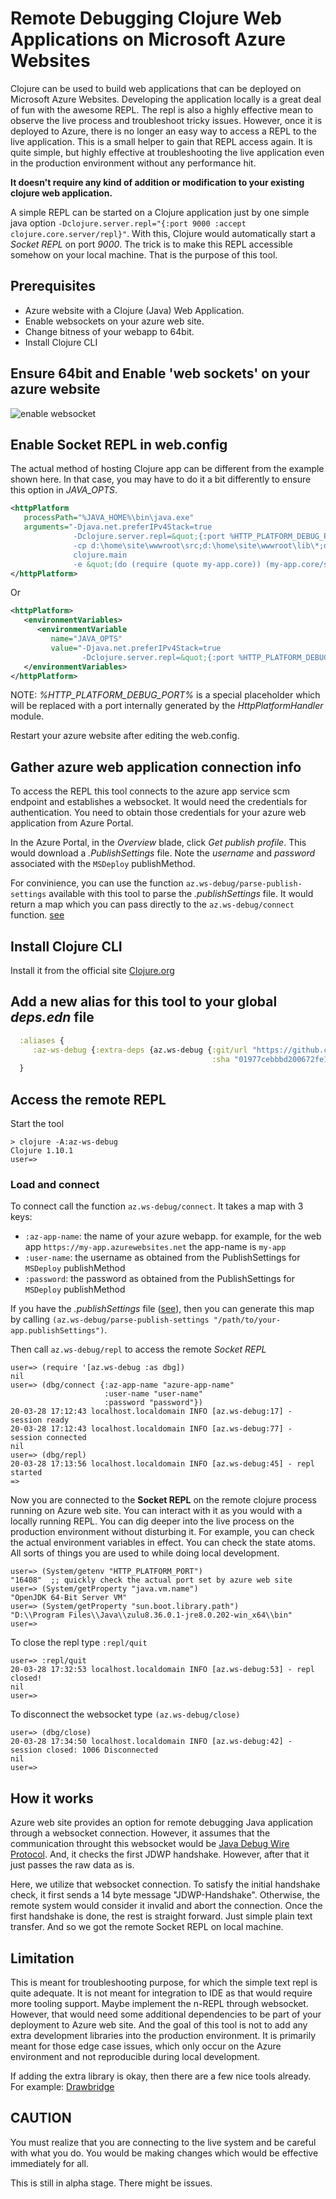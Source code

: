 # Remote Debugging Clojure Web Applications on Microsoft Azure Websites

Clojure can be used to build web applications that can be deployed on Microsoft Azure Websites. Developing the application locally is a great deal of fun with the awesome REPL. The repl is also a highly effective mean to observe the live process and troubleshoot tricky issues. However, once it is deployed to Azure, there is no longer an easy way to access a REPL to the live application. This is a small helper to gain that REPL access again. It is quite simple, but highly effective at troubleshooting the live application even in the production environment without any performance hit.

**It doesn't require any kind of addition or modification to your existing clojure web application.**

A simple REPL can be started on a Clojure application just by one simple java option `-Dclojure.server.repl="{:port 9000 :accept clojure.core.server/repl}"`. With this, Clojure would automatically start a *Socket REPL* on port *9000*. The trick is to make this REPL accessible somehow on your local machine. That is the purpose of this tool.

## Prerequisites

* Azure website with a Clojure (Java) Web Application.
* Enable websockets on your azure web site.
* Change bitness of your webapp to 64bit.
* Install Clojure CLI

## Ensure 64bit and Enable 'web sockets' on your azure website

![enable websocket](./docs/images/websocket-enabled.png "")

## Enable Socket REPL in web.config

The actual method of hosting Clojure app can be different from the example shown here. In that case, you may have to do it a bit differently to ensure this option in *JAVA_OPTS*.

```xml
<httpPlatform
   processPath="%JAVA_HOME%\bin\java.exe"
   arguments="-Djava.net.preferIPv4Stack=true
              -Dclojure.server.repl=&quot;{:port %HTTP_PLATFORM_DEBUG_PORT% :accept clojure.core.server/repl}&quot;
              -cp d:\home\site\wwwroot\src;d:\home\site\wwwroot\lib\*;d:\home\site\wwwroot\resources
              clojure.main
              -e &quot;(do (require (quote my-app.core)) (my-app.core/start))&quot;">
</httpPlatform>
```

Or

```xml
<httpPlatform>
   <environmentVariables>
      <environmentVariable
         name="JAVA_OPTS"
         value="-Djava.net.preferIPv4Stack=true
                -Dclojure.server.repl=&quot;{:port %HTTP_PLATFORM_DEBUG_PORT% :accept clojure.core.server/repl}&quot;"/>
   </environmentVariables>
</httpPlatform>
```

NOTE: *%HTTP_PLATFORM_DEBUG_PORT%* is a special placeholder which will be replaced with a port internally generated by the *HttpPlatformHandler* module.

Restart your azure website after editing the web.config.

## Gather azure web application connection info

To access the REPL this tool connects to the azure app service scm endpoint and establishes a websocket. It would need the credentials for authentication. You need to obtain those credentials for your azure web application from Azure Portal.

In the Azure Portal, in the *Overview* blade, click *Get publish profile*. This would download a *.PublishSettings* file. Note the *username* and *password* associated with the `MSDeploy` publishMethod.

For convinience, you can use the function `az.ws-debug/parse-publish-settings` available with this tool to parse the *.publishSettings* file. It would return a map which you can pass directly to the `az.ws-debug/connect` function. [see](#Load-and-Connect)

## Install Clojure CLI

Install it from the official site [Clojure.org](https://clojure.org/guides/getting_started "Getting started with Clojure CLI")

## Add a new alias for this tool to your global *deps.edn* file

```clojure
  :aliases {
     :az-ws-debug {:extra-deps {az.ws-debug {:git/url "https://github.com/paroda/az-ws-debug"
                                             :sha "01977cebbbd200672fe1443ceb88f79a1b304f90"}}}
  }
```

## Access the remote REPL

Start the tool

```text
> clojure -A:az-ws-debug
Clojure 1.10.1
user=>
```

### Load and connect

To connect call the function `az.ws-debug/connect`. It takes a map with 3 keys:

* `:az-app-name`: the name of your azure webapp. for example, for the web app `https://my-app.azurewebsites.net` the app-name is `my-app`
* `:user-name`: the username as obtained from the PublishSettings for `MSDeploy` publishMethod
* `:password`: the password as obtained from the PublishSettings for `MSDeploy` publishMethod

If you have the *.publishSettings* file ([see](#Gather-azure-web-application-connection-info)), then you can generate this map by calling `(az.ws-debug/parse-publish-settings "/path/to/your-app.publishSettings")`.

Then call `az.ws-debug/repl` to access the remote *Socket REPL*

```text
user=> (require '[az.ws-debug :as dbg])
nil
user=> (dbg/connect {:az-app-name "azure-app-name"
                     :user-name "user-name"
                     :password "password"})
20-03-28 17:12:43 localhost.localdomain INFO [az.ws-debug:17] - session ready
20-03-28 17:12:43 localhost.localdomain INFO [az.ws-debug:77] - session connected
nil
user=> (dbg/repl)
20-03-28 17:13:56 localhost.localdomain INFO [az.ws-debug:45] - repl started
=>
```

Now you are connected to the **Socket REPL** on the remote clojure process running on Azure web site. You can interact with it as you would with a locally running REPL. You can dig deeper into the live process on the production environment without disturbing it. For example, you can check the actual environment variables in effect. You can check the state atoms. All sorts of things you are used to while doing local development.

```text
user=> (System/getenv "HTTP_PLATFORM_PORT")
"16408"  ;; quickly check the actual port set by azure web site
user=> (System/getProperty "java.vm.name")
"OpenJDK 64-Bit Server VM"
user=> (System/getProperty "sun.boot.library.path")
"D:\\Program Files\\Java\\zulu8.36.0.1-jre8.0.202-win_x64\\bin"
user=>
```

To close the repl type `:repl/quit`

```text
user=> :repl/quit
20-03-28 17:32:53 localhost.localdomain INFO [az.ws-debug:53] - repl closed!
nil
user=>
```

To disconnect the websocket type `(az.ws-debug/close)`

```text
user=> (dbg/close)
20-03-28 17:34:50 localhost.localdomain INFO [az.ws-debug:42] - session closed: 1006 Disconnected
nil
user=>
```

## How it works

Azure web site provides an option for remote debugging Java application through a websocket connection. However, it assumes that the communication throught this websocket would be [Java Debug Wire Protocol](https://docs.oracle.com/javase/8/docs/technotes/guides/jpda/jdwp-spec.html). And, it checks the first JDWP handshake. However, after that it just passes the raw data as is.

Here, we utilize that websocket connection. To satisfy the initial handshake check, it first sends a 14 byte message "JDWP-Handshake". Otherwise, the remote system would consider it invalid and abort the connection. Once the first handshake is done, the rest is straight forward. Just simple plain text transfer. And so we got the remote Socket REPL on local machine.

## Limitation

This is meant for troubleshooting purpose, for which the simple text repl is quite adequate. It is not meant for integration to IDE as that would require more tooling support. Maybe implement the n-REPL through websocket. However, that would need some additional dependencies to be part of your deployment to Azure web site. And the goal of this tool is not to add any extra development libraries into the production environment. It is primarily meant for those edge case issues, which only occur on the Azure environment and not reproducible during local development.

If adding the extra library is okay, then there are a few nice tools already. For example: [Drawbridge](https://github.com/nrepl/drawbridge)

## CAUTION

You must realize that you are connecting to the live system and be careful with what you do. You would be making changes which would be effective immediately for all.

This is still in alpha stage. There might be issues.
